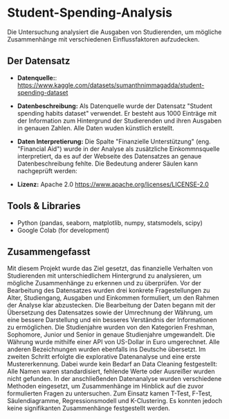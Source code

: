 # Student-Spending-Analysis
Die Untersuchung analysiert die Ausgaben von Studierenden, um mögliche Zusammenhänge mit verschiedenen Einflussfaktoren aufzudecken.

## Der Datensatz

- **Datenquelle:**: https://www.kaggle.com/datasets/sumanthnimmagadda/student-spending-dataset

- **Datenbeschreibung:**
Als Datenquelle wurde der Datensatz "Student spending habits dataset" verwendet. Er besteht aus 1000 Einträge mit der Information zum Hintergrund der Studierenden und ihren Ausgaben in genauen Zahlen. Alle Daten wuden künstlich erstellt.

- **Daten Interpretierung:**
Die Spalte "Finanzielle Unterstützung" (eng. "Financial Aid") wurde in der Analyse als zusätzliche Einkommnsquelle interpretiert, da es auf der Webseite des Datensatzes an genaue Datenbeschreibung fehlte. Die Bedeutung anderer Säulen kann nachgeprüft werden:

- **Lizenz:** Apache 2.0 https://www.apache.org/licenses/LICENSE-2.0

## Tools & Libraries

- Python (pandas, seaborn, matplotlib, numpy, statsmodels, scipy)
- Google Colab (for development)
  
## Zusammengefasst

Mit diesem Projekt wurde das Ziel gesetzt, das finanzielle Verhalten von Studierenden mit unterschiedlichem Hintergrund zu analysieren, um mögliche Zusammenhänge zu erkennen und zu überprüfen.
Vor der Bearbeitung des Datensatzes wurden drei konkrete Fragestellungen zu Alter, Studiengang, Ausgaben und Einkommen formuliert, um den Rahmen der Analyse klar abzustecken.
Die Bearbeitung der Daten begann mit der Übersetzung des Datensatzes sowie der Umrechnung der Währung, um eine bessere Darstellung und ein besseres Verständnis der Informationen zu ermöglichen. Die Studienjahre wurden von den Kategorien Freshman, Sophomore, Junior und Senior in genaue Studienjahre umgewandelt. Die Währung wurde mithilfe einer API von US-Dollar in Euro umgerechnet. Alle anderen Bezeichnungen wurden ebenfalls ins Deutsche übersetzt.
Im zweiten Schritt erfolgte die explorative Datenanalyse und eine erste Mustererkennung. Dabei wurde kein Bedarf an Data Cleaning festgestellt: Alle Namen waren standardisiert, fehlende Werte oder Ausreißer wurden nicht gefunden.
In der anschließenden Datenanalyse wurden verschiedene Methoden eingesetzt, um Zusammenhänge im Hinblick auf die zuvor formulierten Fragen zu untersuchen. Zum Einsatz kamen T-Test, F-Test, Säulendiagramme, Regressionsmodell und K-Clustering. Es konnten jedoch keine signifikanten Zusammenhänge festgestellt werden.
